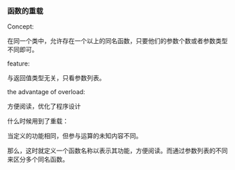 ### 函数的重载

 Concept:

在同一个类中，允许存在一个以上的同名函数，只要他们的参数个数或者参数类型不同即可。

feature:

与返回值类型无关，只看参数列表。

the advantage of overload:

方便阅读，优化了程序设计



什么时候用到了重载：

当定义的功能相同，但参与运算的未知内容不同。

那么，这时就定义一个函数名称以表示其功能，方便阅读。而通过参数列表的不同来区分多个同名函数。

